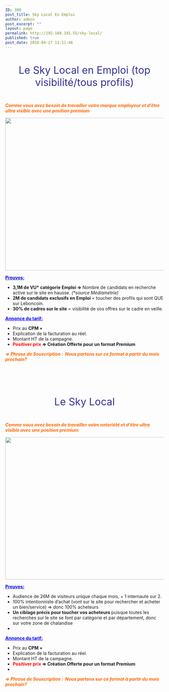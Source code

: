 ```yaml
---
ID: 380
post_title: Sky Local En Emploi
author: admin
post_excerpt: ""
layout: page
permalink: http://192.168.191.55/sky-local/
published: true
post_date: 2018-04-27 11:11:46
---
```

&nbsp;
<p id="sky" style="text-align: center;"><span style="font-size: 24pt; color: #333399;">Le Sky Local en Emploi (top visibilité/tous profils)</span></p>
&nbsp;

<span style="color: #ff6600;"><b><i>Comme vous avez besoin de travailler votre marque employeur et d’être ultra visible avec une position premium</i></b></span>

<a href="/wp-content/uploads/2018/05/sky1.png"><img class="aligncenter size-full wp-image-495" src="/wp-content/uploads/2018/05/sky1.png" alt="" width="1593" height="486" /></a>

<span style="text-decoration: underline;"><span style="color: #0000ff;"><strong>Preuves:</strong></span></span>
<ul>
 	<li><b>3,1M de VU* catégorie Emploi =&gt; </b>Nombre de candidats en recherche active sur le site en hausse. <i>(*source Médiamétrie)</i></li>
 	<li><b>2M de candidats exclusifs en Emploi </b>= toucher des profils qui sont QUE sur Leboncoin.</li>
 	<li><b>30% de cadres sur le site </b>= visibilité de vos offres sur le cadre en veille.</li>
</ul>
<span style="color: #0000ff;"><strong><span style="text-decoration: underline;">Annonce du tarif:</span></strong></span>
<ul>
 	<li>Prix au <b>CPM + </b></li>
 	<li>Explication de la facturation au réel.</li>
 	<li>Montant HT de la campagne.</li>
 	<li><b><span style="color: #ff0000;">Positiver prix</span> =&gt; </b><b>Création Offerte pour un format Premium</b></li>
</ul>
<span style="color: #ff6600;"><b><i>=&gt; Phrase de Souscription :  </i></b><b><i>Nous partons sur ce format à partir du mois prochain?</i></b></span>

&nbsp;

&nbsp;

&nbsp;
<p id="sky_bus" style="text-align: center;"><span style="font-size: 24pt; color: #333399;">Le Sky Local</span></p>
&nbsp;

<span style="color: #ff6600;"><b><i>Comme vous avez besoin de travailler votre notoriété et d’être ultra visible avec une position premium</i></b></span>

<a href="/wp-content/uploads/2018/05/sky_bus1.png"><img class="aligncenter size-full wp-image-496" src="/wp-content/uploads/2018/05/sky_bus1.png" alt="" width="1571" height="453" /></a>

<span style="text-decoration: underline;"><span style="color: #0000ff;"><strong>Preuves:</strong></span></span>
<ul>
 	<li>Audience de 26M de visiteurs unique chaque mois, + 1 internaute sur 2.</li>
 	<li>100% intentionniste d’achat (vont sur le site pour rechercher et acheter un bien/service) =&gt; donc 100% acheteurs</li>
 	<li><b>Un ciblage précis pour toucher vos acheteurs </b>puisque toutes les recherches sur le site se font par catégorie et par département, donc sur votre zone de chalandise</li>
 	<li></li>
</ul>
<span style="color: #0000ff;"><strong><span style="text-decoration: underline;">Annonce du tarif:</span></strong></span>
<ul>
 	<li>Prix au <b>CPM + </b></li>
 	<li>Explication de la facturation au réel.</li>
 	<li>Montant HT de la campagne.</li>
 	<li><b><span style="color: #ff0000;">Positiver prix</span> =&gt; </b><b>Création Offerte pour un format Premium</b></li>
 	<li></li>
</ul>
<span style="color: #ff6600;"><b><i>=&gt; Phrase de Souscription :  </i></b><b><i>Nous partons sur ce format à partir du mois prochain?</i></b></span>